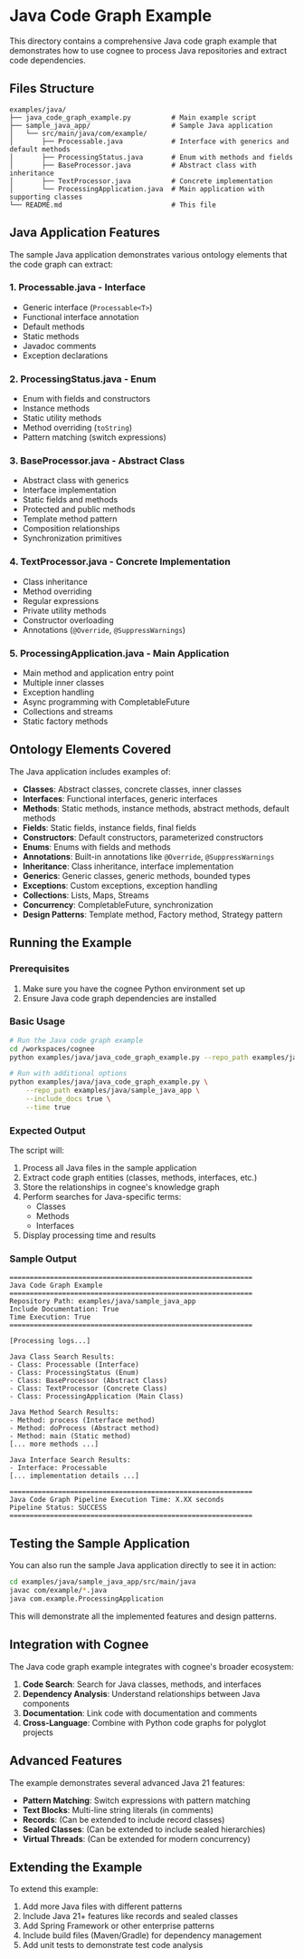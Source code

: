 # Java Code Graph Example

This directory contains a comprehensive Java code graph example that demonstrates how to use cognee to process Java repositories and extract code dependencies.

## Files Structure

```
examples/java/
├── java_code_graph_example.py          # Main example script
├── sample_java_app/                    # Sample Java application
│   └── src/main/java/com/example/
│       ├── Processable.java            # Interface with generics and default methods
│       ├── ProcessingStatus.java       # Enum with methods and fields
│       ├── BaseProcessor.java          # Abstract class with inheritance
│       ├── TextProcessor.java          # Concrete implementation
│       └── ProcessingApplication.java  # Main application with supporting classes
└── README.md                           # This file
```

## Java Application Features

The sample Java application demonstrates various ontology elements that the code graph can extract:

### 1. **Processable.java** - Interface
- Generic interface (`Processable<T>`)
- Functional interface annotation
- Default methods
- Static methods
- Javadoc comments
- Exception declarations

### 2. **ProcessingStatus.java** - Enum
- Enum with fields and constructors
- Instance methods
- Static utility methods
- Method overriding (`toString`)
- Pattern matching (switch expressions)

### 3. **BaseProcessor.java** - Abstract Class
- Abstract class with generics
- Interface implementation
- Static fields and methods
- Protected and public methods
- Template method pattern
- Composition relationships
- Synchronization primitives

### 4. **TextProcessor.java** - Concrete Implementation
- Class inheritance
- Method overriding
- Regular expressions
- Private utility methods
- Constructor overloading
- Annotations (`@Override`, `@SuppressWarnings`)

### 5. **ProcessingApplication.java** - Main Application
- Main method and application entry point
- Multiple inner classes
- Exception handling
- Async programming with CompletableFuture
- Collections and streams
- Static factory methods

## Ontology Elements Covered

The Java application includes examples of:

- **Classes**: Abstract classes, concrete classes, inner classes
- **Interfaces**: Functional interfaces, generic interfaces
- **Methods**: Static methods, instance methods, abstract methods, default methods
- **Fields**: Static fields, instance fields, final fields
- **Constructors**: Default constructors, parameterized constructors
- **Enums**: Enums with fields and methods
- **Annotations**: Built-in annotations like `@Override`, `@SuppressWarnings`
- **Inheritance**: Class inheritance, interface implementation
- **Generics**: Generic classes, generic methods, bounded types
- **Exceptions**: Custom exceptions, exception handling
- **Collections**: Lists, Maps, Streams
- **Concurrency**: CompletableFuture, synchronization
- **Design Patterns**: Template method, Factory method, Strategy pattern

## Running the Example

### Prerequisites

1. Make sure you have the cognee Python environment set up
2. Ensure Java code graph dependencies are installed

### Basic Usage

```bash
# Run the Java code graph example
cd /workspaces/cognee
python examples/java/java_code_graph_example.py --repo_path examples/java/sample_java_app

# Run with additional options
python examples/java/java_code_graph_example.py \
    --repo_path examples/java/sample_java_app \
    --include_docs true \
    --time true
```

### Expected Output

The script will:

1. Process all Java files in the sample application
2. Extract code graph entities (classes, methods, interfaces, etc.)
3. Store the relationships in cognee's knowledge graph
4. Perform searches for Java-specific terms:
   - Classes
   - Methods
   - Interfaces
5. Display processing time and results

### Sample Output

```
============================================================
Java Code Graph Example
============================================================
Repository Path: examples/java/sample_java_app
Include Documentation: True
Time Execution: True
============================================================

[Processing logs...]

Java Class Search Results:
- Class: Processable (Interface)
- Class: ProcessingStatus (Enum)
- Class: BaseProcessor (Abstract Class)
- Class: TextProcessor (Concrete Class)
- Class: ProcessingApplication (Main Class)

Java Method Search Results:
- Method: process (Interface method)
- Method: doProcess (Abstract method)
- Method: main (Static method)
[... more methods ...]

Java Interface Search Results:
- Interface: Processable
[... implementation details ...]

============================================================
Java Code Graph Pipeline Execution Time: X.XX seconds
Pipeline Status: SUCCESS
============================================================
```

## Testing the Sample Application

You can also run the sample Java application directly to see it in action:

```bash
cd examples/java/sample_java_app/src/main/java
javac com/example/*.java
java com.example.ProcessingApplication
```

This will demonstrate all the implemented features and design patterns.

## Integration with Cognee

The Java code graph example integrates with cognee's broader ecosystem:

1. **Code Search**: Search for Java classes, methods, and interfaces
2. **Dependency Analysis**: Understand relationships between Java components
3. **Documentation**: Link code with documentation and comments
4. **Cross-Language**: Combine with Python code graphs for polyglot projects

## Advanced Features

The example demonstrates several advanced Java 21 features:

- **Pattern Matching**: Switch expressions with pattern matching
- **Text Blocks**: Multi-line string literals (in comments)
- **Records**: (Can be extended to include record classes)
- **Sealed Classes**: (Can be extended to include sealed hierarchies)
- **Virtual Threads**: (Can be extended for modern concurrency)

## Extending the Example

To extend this example:

1. Add more Java files with different patterns
2. Include Java 21+ features like records and sealed classes
3. Add Spring Framework or other enterprise patterns
4. Include build files (Maven/Gradle) for dependency management
5. Add unit tests to demonstrate test code analysis
